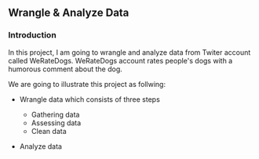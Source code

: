 ## Wrangle & Analyze Data


<a id='intro'></a>
### Introduction
In this project, I am going to wrangle and analyze data from Twiter account called WeRateDogs.
WeRateDogs account rates people's dogs with a humorous comment about the dog.

We are going to illustrate this project as follwing:
- Wrangle data which consists of three steps
    - Gathering data
    - Assessing data
    - Clean data
    
- Analyze data
